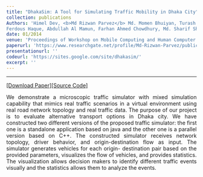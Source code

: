 ```yaml
---
title: "DhakaSim: A Tool for Simulating Traffic Mobility in Dhaka City"
collection: publications
Authors: 'Himel Dev, <b>Md Rizwan Parvez</b> Md. Momen Bhuiyan, Turash Mosharraf, Taslim Arefin Khan,
Ferdous Haque, Abdullah Al Mamun, Farhan Ahmed Chowdhury, Md. Sharif Shadat Hossain, Mehrab Bin Morshed and A. B. M. Alim Al Islam'
date: 01/2014
venue: 'Proceedings of Workshop on Mobile Computing and Human Computer Interaction (MoHCI)'
paperurl: 'https://www.researchgate.net/profile/Md-Rizwan-Parvez/publication/277326995_DhakaSim_A_Tool_for_Simulating_Traffic_Mobility_in_Dhaka_City/links/57529a8a08ae6807fafb7e15/DhakaSim-A-Tool-for-Simulating-Traffic-Mobility-in-Dhaka-City.pdf'
presentationurl: ''
codeurl: 'https://sites.google.com/site/dhakasim/'
excerpt: ''
---
```

---
<a href='https://www.researchgate.net/profile/Md-Rizwan-Parvez/publication/277326995_DhakaSim_A_Tool_for_Simulating_Traffic_Mobility_in_Dhaka_City/links/57529a8a08ae6807fafb7e15/DhakaSim-A-Tool-for-Simulating-Traffic-Mobility-in-Dhaka-City.pdf' target="_blank">[Download Paper]</a><a href='' target="_blank">[Source Code]</a>

<p align="justify">
 We demonstrate a microscopic traffic simulator
with mixed simulation capability that mimics real traffic scenarios
in a virtual environment using real road network topology and
real traffic data. The purpose of our project is to evaluate
alternative transport options in Dhaka city. We have constructed
two different versions of the proposed traffic simulator: the first
one is a standalone application based on java and the other one
is a parallel version based on C++. The constructed simulator
receives network topology, driver behavior, and origin-destination flow as input. The simulator generates vehicles for each origin-
destination pair based on the provided parameters, visualizes the
flow of vehicles, and provides statistics. The visualization allows
decision makers to identify different traffic events visually and
the statistics allows them to analyze the events.
</p>
